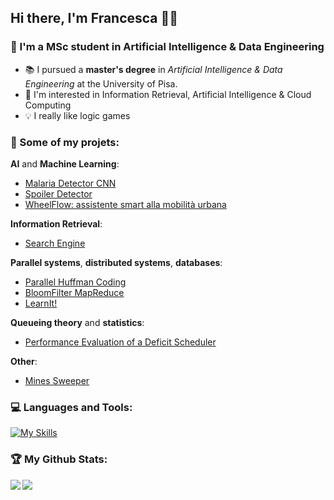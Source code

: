 ## Hi there, I'm Francesca :woman_technologist:

### :wave: I'm a MSc student in Artificial Intelligence & Data Engineering

- :books: I pursued a **master's degree** in _Artificial Intelligence & Data Engineering_ at the University of Pisa.
- :eyes: I'm interested in Information Retrieval, Artificial Intelligence & Cloud Computing
- :bulb: I really like logic games

### :mega: Some of my projets:

**AI** and **Machine Learning**:
- [Malaria Detector CNN](https://github.com/fpezzuti/MalariaDetectorCNN)
- [Spoiler Detector](https://github.com/fpezzuti/SpoilerDetector)
- [WheelFlow: assistente smart alla mobilità urbana](https://github.com/fpezzuti/WheelFlow)

**Information Retrieval**:
- [Search Engine](https://github.com/fpezzuti/SearchEngine)

**Parallel systems**, **distributed systems**, **databases**:
- [Parallel Huffman Coding](https://github.com/fpezzuti/Parallel-Huffman-Coding)
- [BloomFilter MapReduce](https://github.com/fpezzuti/BloomFilter-MapReduce)
- [LearnIt!](https://github.com/fpezzuti/LearnIt)

**Queueing theory** and **statistics**:
- [Performance Evaluation of a Deficit Scheduler](https://github.com/fpezzuti/PerformanceEvaluationOfDeficitScheduler)

**Other**:
- [Mines Sweeper](https://github.com/fpezzuti/Mines)

### :computer: Languages and Tools:

[![My Skills](https://skillicons.dev/icons?i=c,cpp,java,python,pytorch,tensorflow,matlab,mysql,mongodb,androidstudio,js,html,css,php&perline=7)](https://skillicons.dev)

### :trophy: My Github Stats:

<div>
<a href="https://github-readme-stats.vercel.app/api?username=fpezzuti&theme=dracula">
  <img  align="left" src="https://github-readme-stats.vercel.app/api?username=fpezzuti&count_private=true&show_icons=true&theme=dracula&hide=stars,issues"/>
</a>
<a href="https://github-readme-stats.vercel.app/api/top-langs/?username=fpezzuti&hide=php&theme=dracula">
  <img align="left" src="https://github-readme-stats.vercel.app/api/top-langs/?username=fpezzuti&hide=php&theme=dracula&layout=compact" />
</a>
</div>



